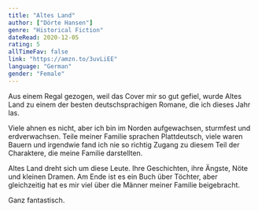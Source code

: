 ```yaml
---
title: "Altes Land"
author: ["Dörte Hansen"]
genre: "Historical Fiction"
dateRead: 2020-12-05
rating: 5
allTimeFav: false
link: "https://amzn.to/3uvLiEE"
language: "German"
gender: "Female"
---
```


Aus einem Regal gezogen, weil das Cover mir so gut gefiel, wurde Altes Land zu einem der besten deutschsprachigen Romane, die ich dieses Jahr las.

Viele ahnen es nicht, aber ich bin im Norden aufgewachsen, sturmfest und erdverwachsen. Teile meiner Familie sprachen Plattdeutsch, viele waren Bauern und irgendwie fand ich nie so richtig Zugang zu diesem Teil der Charaktere, die meine Familie darstellten.

Altes Land dreht sich um diese Leute. Ihre Geschichten, ihre Ängste, Nöte und kleinen Dramen. Am Ende ist es ein Buch über Töchter, aber gleichzeitig hat es mir viel über die Männer meiner Familie beigebracht.

Ganz fantastisch.
